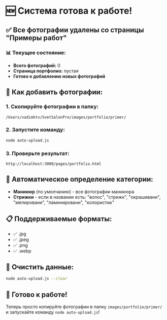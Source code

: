# 🆕 Система готова к работе!

## ✅ Все фотографии удалены со страницы "Примеры работ"

### 📊 Текущее состояние:
- **Всего фотографий:** 0
- **Страница портфолио:** пустая
- **Готово к добавлению новых фотографий**

## 🎯 Как добавить фотографии:

### **1. Скопируйте фотографии в папку:**
```
/Users/vadimktv/SvetSalonPro/images/portfolio/primer/
```

### **2. Запустите команду:**
```bash
node auto-upload.js
```

### **3. Проверьте результат:**
```
http://localhost:3000/pages/portfolio.html
```

## 🔧 Автоматическое определение категории:

- **Маникюр** (по умолчанию) - все фотографии маникюра
- **Стрижки** - если в названии есть: "волос", "стрижк", "окрашивани", "мелировани", "ламинировани", "колористик"

## 📋 Поддерживаемые форматы:
- ✅ .jpg
- ✅ .jpeg  
- ✅ .png
- ✅ .webp

## 🧹 Очистить данные:
```bash
node auto-upload.js --clear
```

## 🎉 Готово к работе!

Теперь просто копируйте фотографии в папку `images/portfolio/primer/` и запускайте команду `node auto-upload.js`!
